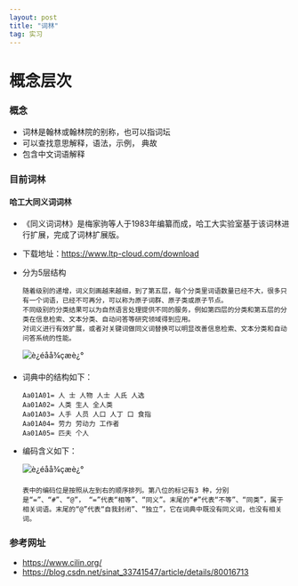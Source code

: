 ```yaml
---
layout: post
title: "词林"
tag: 实习
---
```


# 概念层次

### 概念

- 词林是翰林或翰林院的别称，也可以指词坛
- 可以查找意思解释，语法，示例， 典故
- 包含中文词语解释



### 目前词林

#### 哈工大同义词词林

- 《同义词词林》是梅家驹等人于1983年编纂而成，哈工大实验室基于该词林进行扩展，完成了词林扩展版。 
- 下载地址：<https://www.ltp-cloud.com/download>

- 分为5层结构

  ~~~
  随着级别的递增，词义刻画越来越细，到了第五层，每个分类里词语数量已经不大，很多只有一个词语，已经不可再分，可以称为原子词群、原子类或原子节点。
  不同级别的分类结果可以为自然语言处理提供不同的服务，例如第四层的分类和第五层的分类在信息检索、文本分类、自动问答等研究领域得到应用。
  对词义进行有效扩展，或者对关键词做同义词替换可以明显改善信息检索、文本分类和自动问答系统的性能。 
  ~~~



  ![è¿éåå¾çæè¿°](https://img-blog.csdn.net/20180420114141504?watermark/2/text/aHR0cHM6Ly9ibG9nLmNzZG4ubmV0L3NpbmF0XzMzNzQxNTQ3/font/5a6L5L2T/fontsize/400/fill/I0JBQkFCMA==/dissolve/70)

- 词典中的结构如下：

  ~~~
  Aa01A01= 人 士 人物 人士 人氏 人选
  Aa01A02= 人类 生人 全人类
  Aa01A03= 人手 人员 人口 人丁 口 食指
  Aa01A04= 劳力 劳动力 工作者
  Aa01A05= 匹夫 个人
  ~~~

- 编码含义如下：

  ![è¿éåå¾çæè¿°](https://img-blog.csdn.net/20180420114435748?watermark/2/text/aHR0cHM6Ly9ibG9nLmNzZG4ubmV0L3NpbmF0XzMzNzQxNTQ3/font/5a6L5L2T/fontsize/400/fill/I0JBQkFCMA==/dissolve/70)

  ~~~
  表中的编码位是按照从左到右的顺序排列。第八位的标记有3 种，分别是“=”、“#”、“@”， “=”代表“相等”、“同义”。末尾的“#”代表“不等”、“同类”，属于相关词语。末尾的“@”代表“自我封闭”、“独立”，它在词典中既没有同义词，也没有相关词。
  ~~~




### 参考网址

- <https://www.cilin.org/>
- <https://blog.csdn.net/sinat_33741547/article/details/80016713>



